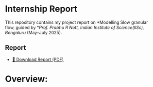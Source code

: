 

# Internship Report

This repository contains my project report on *Modelling Slow granular flow, guided by **Prof. Prabhu R Nott, Indian Institute of Science(IISc), Bengaluru* (May–July 2025).

## Report
- [📄 Download Report (PDF)](./Report.pdf)

# Overview:
















